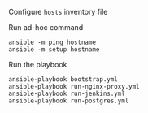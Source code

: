 Configure `hosts` inventory file

Run ad-hoc command

    ansible -m ping hostname
    ansible -m setup hostname

Run the playbook

    ansible-playbook bootstrap.yml
    ansible-playbook run-nginx-proxy.yml
    ansible-playbook run-jenkins.yml
    ansible-playbook run-postgres.yml

